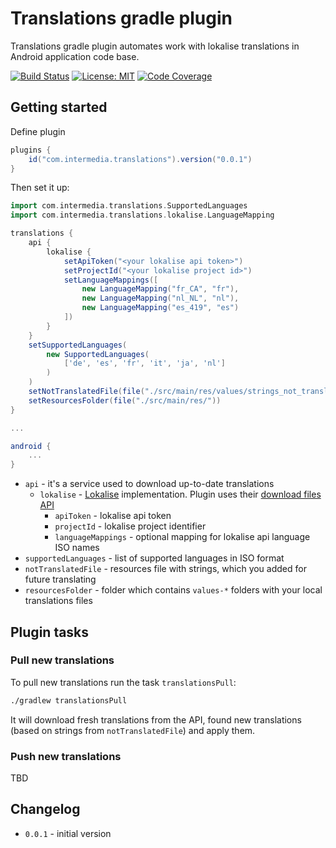 # Translations gradle plugin

Translations gradle plugin automates work with lokalise translations in Android 
application code base.

[![Build Status][build-image]][build-url]
[![License: MIT][license-image]][license-url]
[![Code Coverage][coverage-image]][coverage-url]

## Getting started

Define plugin
```groovy
plugins {
    id("com.intermedia.translations").version("0.0.1")
}
```
Then set it up:
```groovy
import com.intermedia.translations.SupportedLanguages
import com.intermedia.translations.lokalise.LanguageMapping

translations {
    api {
        lokalise {
            setApiToken("<your lokalise api token>")
            setProjectId("<your lokalise project id>")
            setLanguageMappings([
                new LanguageMapping("fr_CA", "fr"),
                new LanguageMapping("nl_NL", "nl"),
                new LanguageMapping("es_419", "es")
            ])
        }
    }
    setSupportedLanguages(
        new SupportedLanguages(
            ['de', 'es', 'fr', 'it', 'ja', 'nl']
        )
    )
    setNotTranslatedFile(file("./src/main/res/values/strings_not_translated.xml"))
    setResourcesFolder(file("./src/main/res/"))
}

...

android {
    ...
}
```

- `api` - it's a service used to download up-to-date translations
  - `lokalise` - [Lokalise][lokalise] implementation. Plugin uses their 
[download files API][lokalise-download-api]
    - `apiToken` - lokalise api token
    - `projectId` - lokalise project identifier
    - `languageMappings` - optional mapping for lokalise api language ISO names
- `supportedLanguages` - list of supported languages in ISO format
- `notTranslatedFile` - resources file with strings, which you added for future 
  translating
- `resourcesFolder` - folder which contains `values-*` folders with your local 
  translations files

## Plugin tasks

### Pull new translations

To pull new translations run the task `translationsPull`:
```bash
./gradlew translationsPull
```

It will download fresh translations from the API, found new translations (based 
on strings from `notTranslatedFile`) and apply them.


### Push new translations
TBD

## Changelog
- `0.0.1` - initial version

[build-image]: https://github.com/intermedia-net/translations/actions/workflows/ci.yml/badge.svg
[build-url]: https://github.com/intermedia-net/translations/actions/workflows/ci.yml
[license-image]: https://img.shields.io/badge/License-MIT-yellow.svg
[license-url]: https://github.com/intermedia-net/translations/blob/main/LICENSE
[coverage-image]: https://codecov.io/gh/intermedia-net/translations/branch/main/graph/badge.svg
[coverage-url]: https://codecov.io/gh/intermedia-net/translations

[lokalise]: https://lokalise.com/
[lokalise-download-api]: https://app.lokalise.com/api2docs/curl/#transition-download-files-post